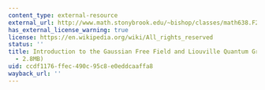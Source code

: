 ```yaml
---
content_type: external-resource
external_url: http://www.math.stonybrook.edu/~bishop/classes/math638.F20/Berestycki_GFF_LQG.pdf
has_external_license_warning: true
license: https://en.wikipedia.org/wiki/All_rights_reserved
status: ''
title: Introduction to the Gaussian Free Field and Liouville Quantum Gravity (PDF
  - 2.8MB)
uid: ccdf1176-ffec-490c-95c8-e0eddcaaffa8
wayback_url: ''
---
```

